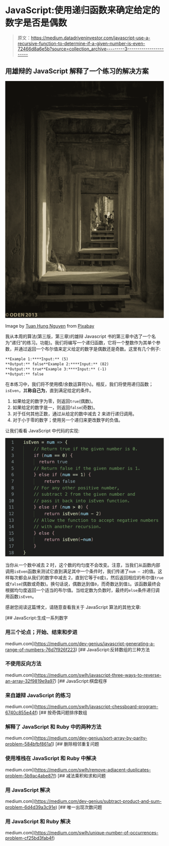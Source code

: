 # JavaScript:使用递归函数来确定给定的数字是否是偶数

> 原文：<https://medium.datadriveninvestor.com/javascript-use-a-recursive-function-to-determine-if-a-given-number-is-even-72466d8a6e5b?source=collection_archive---------3----------------------->

## 用雄辩的 JavaScript 解释了一个练习的解决方案

![](img/2beafc4a01b0933f899c7b3fba68596f.png)

Image by [Tuan Hung Nguyen](https://pixabay.com/users/nguyentuanhung-17678/?utm_source=link-attribution&utm_medium=referral&utm_campaign=image&utm_content=250212) from [Pixabay](https://pixabay.com/?utm_source=link-attribution&utm_medium=referral&utm_campaign=image&utm_content=250212)

我从本周的算法(第三版，第三章)的雄辩 Javascript 书的第三章中选了一个名为“递归”的练习。功能)。我们将编写一个递归函数，它将一个整数作为其单个参数，并通过返回一个布尔值来定义给定的数字是偶数还是奇数。这里有几个例子:

```
**Example 1:****Input:** (5)
**Output:** false**Example 2:****Input:** (82)
**Output:** true**Example 3:****Input:** (-1)
**Output:** false
```

在本练习中，我们将不使用模/余数运算符(`%`)。相反，我们将使用递归函数；`isEven`，其**称自己为**，直到满足给定的条件。

1.  如果给定的数字为零，则返回`true`(偶数)。
2.  如果给定的数字是一，则返回`false`(奇数)。
3.  对于任何其他正数，通过从给定的数中减去 2 来进行递归调用。
4.  对于小于零的数字；使用另一个递归来更改数字的负值。

让我们看看 JavaScript 中代码的实现:

![](img/9a55f3e36d1e40398d1d96db51ed02bf.png)

当你从一个数中减去 2 时，这个数的均匀度不会改变。注意，当我们从函数内部调用`isEven`函数来测试它直到满足其中一个条件时，我们传递了`num — 2`的值。这样每次都会从我们的数字中减去 2，直到它等于`0`或`1`，然后返回相应的布尔值`true`或`false`(偶数或奇数)。换句话说，偶数达到值`0`，而奇数达到值`1`。该函数最终会根据均匀度返回一个适当的布尔值。当给定数为负数时，最终的`else`条件递归调用函数`isEven`。

感谢您阅读这篇博文，请随意查看我关于 JavaScript 算法的其他文章:

[](https://medium.com/dev-genius/javascript-generating-a-range-of-numbers-76d7f926f223) [## JavaScript:生成一系列数字

### 用三个论点；开始、结束和步进

medium.com](https://medium.com/dev-genius/javascript-generating-a-range-of-numbers-76d7f926f223) [](https://medium.com/swlh/javascript-three-ways-to-reverse-an-array-32f9819e9a97) [## JavaScript:反转数组的三种方法

### 不使用反向方法

medium.com](https://medium.com/swlh/javascript-three-ways-to-reverse-an-array-32f9819e9a97) [](https://medium.com/swlh/javascript-chessboard-program-6740c855e44f) [## JavaScript:棋盘程序

### 来自雄辩 JavaScript 的练习

medium.com](https://medium.com/swlh/javascript-chessboard-program-6740c855e44f) [](https://medium.com/dev-genius/sort-array-by-parity-problem-584bfbf861a1) [## 按奇偶问题排序数组

### 解释了 JavaScript 和 Ruby 中的两种方法

medium.com](https://medium.com/dev-genius/sort-array-by-parity-problem-584bfbf861a1) [](https://medium.com/swlh/remove-adjacent-duplicates-problem-5b9ac4abe87f) [## 删除相邻重复问题

### 使用堆栈在 JavaScript 和 Ruby 中解决

medium.com](https://medium.com/swlh/remove-adjacent-duplicates-problem-5b9ac4abe87f) [](https://medium.com/dev-genius/subtract-product-and-sum-problem-6d4d39a3c91e) [## 减法乘积和求和问题

### 用 JavaScript 解决

medium.com](https://medium.com/dev-genius/subtract-product-and-sum-problem-6d4d39a3c91e) [](https://medium.com/swlh/unique-number-of-occurrences-problem-cf25bd3fab4f) [## 唯一出现次数问题

### 用 JavaScript 和 Ruby 解决

medium.com](https://medium.com/swlh/unique-number-of-occurrences-problem-cf25bd3fab4f)